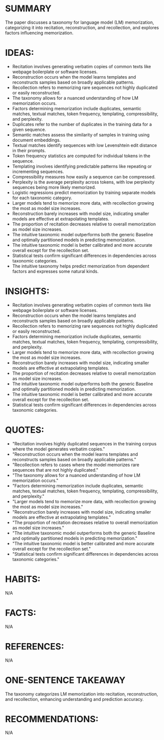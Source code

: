 # SUMMARY
The paper discusses a taxonomy for language model (LM) memorization, categorizing it into recitation, reconstruction, and recollection, and explores factors influencing memorization.

# IDEAS:
- Recitation involves generating verbatim copies of common texts like webpage boilerplate or software licenses.
- Reconstruction occurs when the model learns templates and reconstructs samples based on broadly applicable patterns.
- Recollection refers to memorizing rare sequences not highly duplicated or easily reconstructed.
- The taxonomy allows for a nuanced understanding of how LM memorization occurs.
- Factors determining memorization include duplicates, semantic matches, textual matches, token frequency, templating, compressibility, and perplexity.
- Duplicates refer to the number of duplicates in the training data for a given sequence.
- Semantic matches assess the similarity of samples in training using document embeddings.
- Textual matches identify sequences with low Levenshtein edit distance in their prompts.
- Token frequency statistics are computed for individual tokens in the sequence.
- Templating involves identifying predictable patterns like repeating or incrementing sequences.
- Compressibility measures how easily a sequence can be compressed.
- Perplexity is the average perplexity across tokens, with low perplexity sequences being more likely memorized.
- Logistic regressions predict memorization by training separate models for each taxonomic category.
- Larger models tend to memorize more data, with recollection growing the most as model size increases.
- Reconstruction barely increases with model size, indicating smaller models are effective at extrapolating templates.
- The proportion of recitation decreases relative to overall memorization as model size increases.
- The intuitive taxonomic model outperforms both the generic Baseline and optimally partitioned models in predicting memorization.
- The intuitive taxonomic model is better calibrated and more accurate overall except for the recollection set.
- Statistical tests confirm significant differences in dependencies across taxonomic categories.
- The intuitive taxonomy helps predict memorization from dependent factors and expresses some natural kinds.

# INSIGHTS:
- Recitation involves generating verbatim copies of common texts like webpage boilerplate or software licenses.
- Reconstruction occurs when the model learns templates and reconstructs samples based on broadly applicable patterns.
- Recollection refers to memorizing rare sequences not highly duplicated or easily reconstructed.
- Factors determining memorization include duplicates, semantic matches, textual matches, token frequency, templating, compressibility, and perplexity.
- Larger models tend to memorize more data, with recollection growing the most as model size increases.
- Reconstruction barely increases with model size, indicating smaller models are effective at extrapolating templates.
- The proportion of recitation decreases relative to overall memorization as model size increases.
- The intuitive taxonomic model outperforms both the generic Baseline and optimally partitioned models in predicting memorization.
- The intuitive taxonomic model is better calibrated and more accurate overall except for the recollection set.
- Statistical tests confirm significant differences in dependencies across taxonomic categories.

# QUOTES:
- "Recitation involves highly duplicated sequences in the training corpus where the model generates verbatim copies."
- "Reconstruction occurs when the model learns templates and reconstructs samples based on broadly applicable patterns."
- "Recollection refers to cases where the model memorizes rare sequences that are not highly duplicated."
- "The taxonomy allows for a nuanced understanding of how LM memorization occurs."
- "Factors determining memorization include duplicates, semantic matches, textual matches, token frequency, templating, compressibility, and perplexity."
- "Larger models tend to memorize more data, with recollection growing the most as model size increases."
- "Reconstruction barely increases with model size, indicating smaller models are effective at extrapolating templates."
- "The proportion of recitation decreases relative to overall memorization as model size increases."
- "The intuitive taxonomic model outperforms both the generic Baseline and optimally partitioned models in predicting memorization."
- "The intuitive taxonomic model is better calibrated and more accurate overall except for the recollection set."
- "Statistical tests confirm significant differences in dependencies across taxonomic categories."

# HABITS:
N/A

# FACTS:
N/A

# REFERENCES:
N/A

# ONE-SENTENCE TAKEAWAY
The taxonomy categorizes LM memorization into recitation, reconstruction, and recollection, enhancing understanding and prediction accuracy.

# RECOMMENDATIONS:
N/A